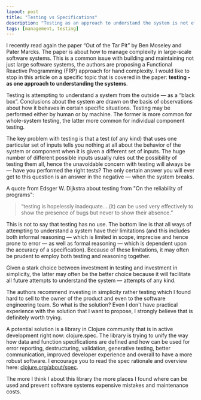 ```yaml
---
layout: post
title: "Testing vs Specifications"
description: "Testing as an approach to understand the system is not effective, a potential solution is to use specifications."
tags: [management, testing]
---
```


I recently read again the paper “Out of the Tar Pit” by Ben Moseley and Pater Marcks. The paper is about how to manage complexity in large-scale software systems. This is a common issue with building and maintaining not just large software systems, the authors are proposing a Functional Reactive Programming (FRP) approach for hand complexity. I would like to stop in this article on a specific topic that is covered in the paper: __testing - as one approach to understanding the systems__.

Testing is attempting to understand a system from the outside — as a “black box”. Conclusions about the system are drawn on the basis of observations about how it behaves in certain specific situations. Testing may be performed either by human or by machine. The former is more common for whole-system testing, the latter more common for individual component testing.

The key problem with testing is that a test (of any kind) that uses one particular set of inputs tells you nothing at all about the behavior of the system or component when it is given a different set of inputs. The huge number of different possible inputs usually rules out the possibility of testing them all, hence the unavoidable concern with testing will always be — have you performed the right tests? The only certain answer you will ever get to this question is an answer in the negative — when the system breaks.

A quote from Edsger W. Dijkstra about testing from "On the reliability of programs":
>“testing is hopelessly inadequate....(it) can be used very effectively to show the presence of bugs but never to show their absence.”

This is not to say that testing has no use. The bottom line is that all ways of attempting to understand a system have their limitations (and this includes both informal reasoning — which is limited in scope, imprecise and hence prone to error — as well as formal reasoning — which is dependent upon the accuracy of a specification). Because of these limitations, it may often be prudent to employ both testing and reasoning together.

Given a stark choice between investment in testing and investment in simplicity, the latter may often be the better choice because it will facilitate all future attempts to understand the system — attempts of any kind.

The authors recommend investing in simplicity rather testing which I found hard to sell to the owner of the product and even to the software engineering team. So what is the solution? Even I don't have practical experience with the solution that I want to propose, I strongly believe that is definitely worth trying.

A potential solution is a library in Clojure community that is in active development right now: clojure.spec. The library is trying to unify the way how data and function specifications are defined and how can be used for error reporting, destructuring, validation, generative testing, better communication, improved developer experience and overall to have a more robust software. I encourage you to read the spec rationale and overview here: [clojure.org/about/spec](https://clojure.org/about/spec).

The more I think I about this library the more places I found where can be used and prevent software systems expensive mistakes and maintenance costs.
